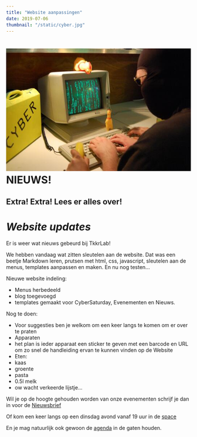 ```yaml
---
title: "Website aanpassingen"
date: 2019-07-06
thumbnail: "/static/cyber.jpg"
---
```


# ![TkkrLab Logo](/static/cyber.jpg) NIEUWS!

## Extra! Extra! Lees er alles over!

# _Website updates_

Er is weer wat nieuws gebeurd bij TkkrLab!

We hebben vandaag wat zitten sleutelen aan de website. Dat was een beetje Markdown leren, prutsen met html, css, javascript, sleutelen aan de menus, templates aanpassen en maken. En nu nog testen...

Nieuwe website indeling:
* Menus herbedeeld
* blog toegevoegd
* templates gemaakt voor CyberSaturday, Evenementen en Nieuws.

Nog te doen:
* Voor suggesties ben je welkom om een keer langs te komen om er over te praten
* Apparaten
 * het plan is ieder apparaat een sticker te geven met een barcode en URL om zo snel de handleiding ervan te kunnen vinden op de Website
* Eten:
 * kaas
 * groente
 * pasta
 * 0.5l melk
 * ow wacht verkeerde lijstje...




Wil je op de hoogte gehouden worden van onze evenementen schrijf je dan in voor de [Nieuwsbrief](https://us5.list-manage.com/subscribe?u=1b388ae9c2f102d5dfe256664&id=6e66555d39)

Of kom een keer langs op een dinsdag avond vanaf 19 uur in de [space](https://tkkrlab.nl/space/)

En je mag natuurlijk ook gewoon de [agenda](https://www.tkkrlab.space/agenda/) in de gaten houden.
